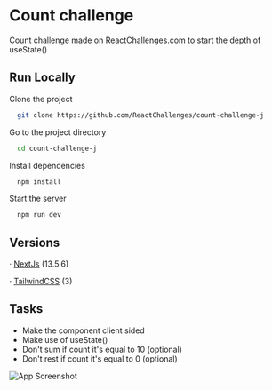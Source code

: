 
# Count challenge

Count challenge made on ReactChallenges.com to start the depth of useState()



## Run Locally

Clone the project

```bash
  git clone https://github.com/ReactChallenges/count-challenge-j
```

Go to the project directory

```bash
  cd count-challenge-j
```

Install dependencies

```bash
  npm install
```

Start the server

```bash
  npm run dev
```


## Versions

· [NextJs](https://nextjs.org) (13.5.6)

· [TailwindCSS](https://tailwindcss.com) (3)


## Tasks

+ Make the component client sided
+ Make use of useState()
+ Don't sum if count it's equal to 10 (optional)
+ Don't rest if count it's equal to 0 (optional)


![App Screenshot](https://reactchallenges.com/challenges/count-challenge.gif)

